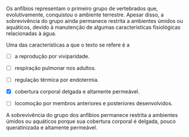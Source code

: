

Os anfíbios representam o primeiro grupo de vertebrados que, evolutivamente, conquistou o ambiente terrestre. Apesar disso, a sobrevivência do grupo ainda permanece restrita a ambientes úmidos ou aquáticos, devido à manutenção de algumas características fisiológicas relacionadas à água.

Uma das características a que o texto se refere é a



- [ ] a reprodução por viviparidade.
- [ ] respiração pulmonar nos adultos.
- [ ] regulação térmica por endotermia.
- [x] cobertura corporal delgada e altamente permeável.
- [ ] locomoção por membros anteriores e posteriores desenvolvidos.


A sobrevivência do grupo dos anfíbios permanece restrita a ambientes úmidos ou aquáticos porque sua cobertura corporal é delgada, pouco queratinizada e altamente permeável.

        